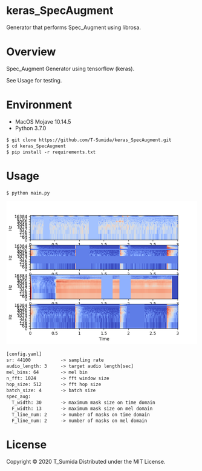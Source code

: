 # keras_SpecAugment
Generator that performs Spec_Augment using librosa.

# Overview
Spec_Augment Generator using tensorflow (keras).

See Usage for testing.


# Environment
- MacOS Mojave 10.14.5
- Python 3.7.0

```
$ git clone https://github.com/T-Sumida/keras_SpecAugment.git
$ cd keras_SpecAugment
$ pip install -r requirements.txt
```

# Usage
```
$ python main.py
```
![result](pic/presen.png)

```
[config.yaml]
sr: 44100           -> sampling rate
audio_length: 3     -> target audio length[sec]
mel_bins: 64        -> mel bin
n_fft: 1024         -> fft window size
hop_size: 512       -> fft hop size
batch_size: 4       -> batch size
spec_aug:
  T_width: 30       -> maximum mask size on time domain
  F_width: 13       -> maximum mask size on mel domain
  T_line_num: 2     -> number of masks on time domain
  F_line_num: 2     -> number of masks on mel domain

```
# License
Copyright © 2020 T_Sumida Distributed under the MIT License.
